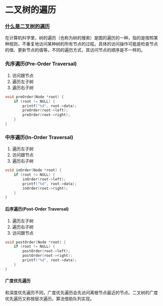 # 二叉树的遍历

### [什么是二叉树的遍历](https://zh.wikipedia.org/wiki/%E6%A0%91%E7%9A%84%E9%81%8D%E5%8E%86)
在计算机科学里，树的遍历（也称为树的搜索）是图的遍历的一种，指的是按照某种规则，不重复地访问某种树的所有节点的过程。具体的访问操作可能是检查节点的值、更新节点的值等。不同的遍历方式，其访问节点的顺序是不一样的。

### 先序遍历(Pre-Order Traversal)
1. 访问跟节点
2. 遍历左子树
3. 遍历右子树

``` c
void preOrder(Node *root) {
    if (root != NULL) {
        printf("%d", root->data);
        preOrder(root->left);
        preOrder(root->right);
    }
}
```

### 中序遍历(In-Order Traversal)
1. 遍历左子树
2. 访问跟节点
3. 遍历右子树

``` c
void inOrder(Node *root) {
    if (root != NULL) {
        inOrder(root->left);
        printf("%d", root->data);
        inOrder(root->right);
    }
}
```

#### 后序遍历(Post-Order Traversal)
1. 遍历左子树
2. 遍历右子树
3. 访问跟节点

``` c
void postOrder(Node *root) {
    if (root != NULL) {
        postOrder(root->left);
        postOrder(root->right);
        printf("%d", root->data);
    }
}
```

#### 广度优先遍历
和深度优先遍历不同，广度优先遍历会先访问离根节点最近的节点。二叉树的广度优先遍历又称按层次遍历。算法借助队列实现。





